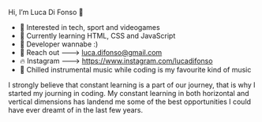  Hi, I’m Luca Di Fonso 👋

- 👀 Interested in tech, sport and videogames
- 🌱 Currently learning HTML, CSS and JavaScript
- 🎯 Developer wannabe :)
- 📧 Reach out ---> luca.difonso@gmail.com 
- 🔥 Instagram ---> https://www.instagram.com/lucadifonso
- 🎵 Chilled instrumental music while coding is my favourite kind of music


I strongly believe that constant learning is a part of our journey, that is why I started my journing in coding.
My constant learning in both horizontal and vertical dimensions has landend me some of the best opportunities I could have ever dreamt of in the last few years.


<!---
Lucadifonso/Lucadifonso is a ✨ special ✨ repository because its `README.md` (this file) appears on your GitHub profile.
You can click the Preview link to take a look at your changes.
--->
